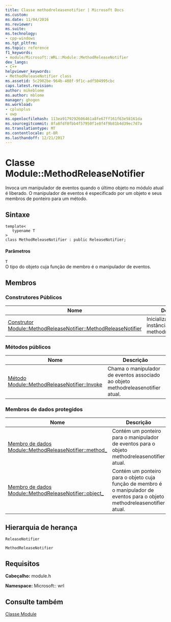 ```yaml
---
title: Classe methodreleasenotifier | Microsoft Docs
ms.custom: 
ms.date: 11/04/2016
ms.reviewer: 
ms.suite: 
ms.technology:
- cpp-windows
ms.tgt_pltfrm: 
ms.topic: reference
f1_keywords:
- module/Microsoft::WRL::Module::MethodReleaseNotifier
dev_langs:
- C++
helpviewer_keywords:
- MethodReleaseNotifier class
ms.assetid: 5c2902be-964b-488f-9f1c-adf504995cbc
caps.latest.revision: 
author: mikeblome
ms.author: mblome
manager: ghogen
ms.workload:
- cplusplus
- uwp
ms.openlocfilehash: 113ea9179292606461a8fe67ff161f63e58161da
ms.sourcegitcommit: 8fa8fdf0fbb4f57950f1e8f4f9b81b4d39ec7d7a
ms.translationtype: MT
ms.contentlocale: pt-BR
ms.lasthandoff: 12/21/2017
---
```

# <a name="modulemethodreleasenotifier-class"></a>Classe Module::MethodReleaseNotifier
Invoca um manipulador de eventos quando o último objeto no módulo atual é liberado. O manipulador de eventos é especificado por um objeto e seus membros de ponteiro para um método.  
  
## <a name="syntax"></a>Sintaxe  
  
```  
template<  
   typename T  
>  
class MethodReleaseNotifier : public ReleaseNotifier;  
```  
  
#### <a name="parameters"></a>Parâmetros  
 `T`  
 O tipo do objeto cuja função de membro é o manipulador de eventos.  
  
## <a name="members"></a>Membros  
  
### <a name="public-constructors"></a>Construtores Públicos  
  
|Nome|Descrição|  
|----------|-----------------|  
|[Construtor Module::MethodReleaseNotifier::MethodReleaseNotifier](../windows/module-methodreleasenotifier-methodreleasenotifier-constructor.md)|Inicializa uma nova instância da classe methodreleasenotifier.|  
  
### <a name="public-methods"></a>Métodos públicos  
  
|Nome|Descrição|  
|----------|-----------------|  
|[Método Module::MethodReleaseNotifier::Invoke](../windows/module-methodreleasenotifier-invoke-method.md)|Chama o manipulador de eventos associado ao objeto methodreleasenotifier atual.|  
  
### <a name="protected-data-members"></a>Membros de dados protegidos  
  
|Nome|Descrição|  
|----------|-----------------|  
|[Membro de dados Module::MethodReleaseNotifier::method_](../windows/module-methodreleasenotifier-method-data-member.md)|Contém um ponteiro para o manipulador de eventos para o objeto methodreleasenotifier atual.|  
|[Membro de dados Module::MethodReleaseNotifier::object_](../windows/module-methodreleasenotifier-object-data-member.md)|Contém um ponteiro para o objeto cuja função de membro é o manipulador de eventos para o objeto methodreleasenotifier atual.|  
  
## <a name="inheritance-hierarchy"></a>Hierarquia de herança  
 `ReleaseNotifier`  
  
 `MethodReleaseNotifier`  
  
## <a name="requirements"></a>Requisitos  
 **Cabeçalho:** module.h  
  
 **Namespace:** Microsoft:: wrl
 
 ## <a name="see-also"></a>Consulte também
 [Classe Module](../windows/module-class.md)